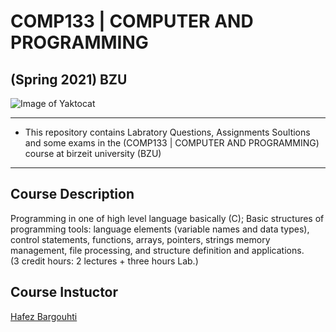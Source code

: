 # COMP133 | COMPUTER AND PROGRAMMING 
## (Spring 2021) BZU

![Image of Yaktocat](https://github.com/ibraheemalayan/COMP133_BZU/Final_Project/My_Final_Project/screenshot.png)

-----------------------------------------------
* This repository contains Labratory Questions, Assignments Soultions and some exams in the (COMP133 | COMPUTER AND PROGRAMMING) course at birzeit university (BZU)
-----------------------------------------------

## Course Description
Programming in one of high level language basically (C); Basic structures of programming tools: language elements (variable names and data types), control statements, functions, arrays, pointers, strings memory management, file processing, and structure definition and applications.  
(3 credit hours: 2 lectures + three hours Lab.)


## Course Instuctor
[Hafez Bargouhti](https://www.birzeit.edu/en/faculty-staff/hafez-barghouthi)
